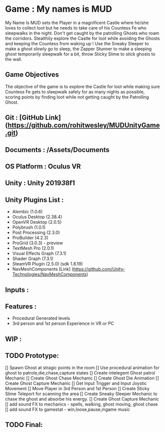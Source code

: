 # Game : My names is MUD
My Name Is MUD sets the Player in a magnificent Castle where he/she loves to collect loot but he needs to take care of his Countess Fe who sleepwalks in the night. Don't get caught by the patrolling Ghosts who roam the corridors. Stealthily explore the Castle for loot while avoiding the Ghosts and keeping the Countess from waking up ! Use the Sneaky Sleeper to make a ghost slowly go to sleep, the Zapper Stunner to make a sleeping ghost temporarily sleepwalk for a bit, throw Sticky Slime to stick ghosts to the wall.

## Game Objectives 
The objective of the game is to explore the Castle for loot while making sure Countess Fe gets to sleepwalk safely for as many nights as possible, scoring points by finding loot while not getting caught by the Patrolling Ghost.

## Git : [GitHub Link] (https://github.com/rohitwesley/MUDUnityGame.git)

## Documents : /Assets/Documents

## OS Platform : Oculus VR

## Unity : Unity 2019*3*8f1

## Unity Plugins List :
* Alembic (1.0.6)
* Oculus Desktop (2.38.4)
* OpenVR Desktop (2.0.5)
* Polybrush (1.0.1)
* Post Processing (2.3.0)
* ProBuilder (4.2.3)
* ProGrid (3.0.3) - preview
* TextMesh Pro (2.0.1)
* Visual Effects Graph (7.3.1)
* Shader Graph (7.3.1)
* SteamVR Plugin (2.5.0) (sdk 1.8.19)
* NavMeshComponents [Link] (https://github.com/Unity-Technologies/NavMeshComponents)

## Inputs :

## Features :
* Procedural Generated levels
* 3rd person and 1st person Experience in VR or PC

## WIP :

## TODO Prototype:
[] Spawn Ghost at stragic points in the room
[] Use procedural animation for ghost to patrole,die,chase,capture states
[] Create intelegent Ghost patrol Mechanic
[] Create Ghost Chase Mechanic
[] Create Ghost Die Animation
[] Create Ghost Capture Mechanic
[] Get Input Trigger and Input Joystic Movement
[] Move Player in 3rd Person and 1st Person
[] Create Sticky Slime Teleport for scanning the area
[] Create Sneaky Sleeper Mechanic to chase the ghost and absorbe his energy.
[] Create Ghost Capture Mechanic
[] add sound FX to mechanics - spells, walking, ghost moving, ghost chase
[] add sound FX to gamestat - win,loose,pause,ingame music

## TODO Final:
